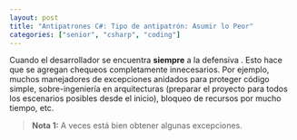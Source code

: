 ```yaml
---
layout: post
title: "Antipatrones C#: Tipo de antipatrón: Asumir lo Peor"
categories: ["senior", "csharp", "coding"]
---
```


Cuando el desarrollador se encuentra **siempre** a la defensiva <!--more-->. Esto hace que se agregan chequeos completamente innecesarios.
Por ejemplo, muchos manejadores de excepciones anidados para proteger código simple, sobre-ingeniería en arquitecturas (preparar el proyecto para todos los escenarios posibles desde el inicio), bloqueo de recursos por mucho tiempo, etc.

> **Nota 1:** A veces está bien obtener algunas excepciones.
